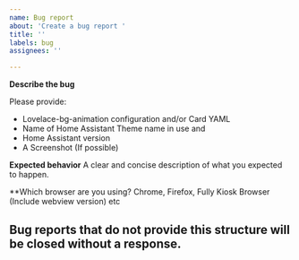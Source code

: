 ```yaml
---
name: Bug report
about: 'Create a bug report '
title: ''
labels: bug
assignees: ''

---
```


**Describe the bug**

Please provide: 
- Lovelace-bg-animation configuration and/or Card YAML 
- Name of Home Assistant Theme name in use and 
- Home Assistant version
- A Screenshot (If possible)
  
**Expected behavior**
A clear and concise description of what you expected to happen.

**Which browser are you using? Chrome, Firefox, Fully Kiosk Browser (Include webview version) etc

## Bug reports that do not provide this structure will be closed without a response. 
